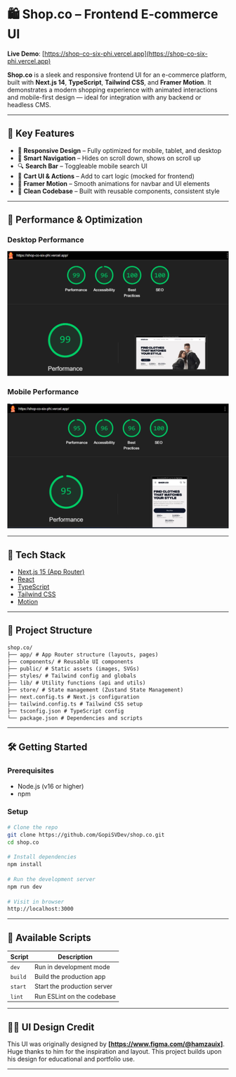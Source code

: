 # 🛍️ Shop.co – Frontend E-commerce UI

**Live Demo**: [https://shop-co-six-phi.vercel.app](https://shop-co-six-phi.vercel.app)

**Shop.co** is a sleek and responsive frontend UI for an e-commerce platform, built with **Next.js 14**, **TypeScript**, **Tailwind CSS**, and **Framer Motion**. It demonstrates a modern shopping experience with animated interactions and mobile-first design — ideal for integration with any backend or headless CMS.

---

## 🎯 Key Features

- 📱 **Responsive Design** – Fully optimized for mobile, tablet, and desktop
- 🧭 **Smart Navigation** – Hides on scroll down, shows on scroll up
- 🔍 **Search Bar** – Toggleable mobile search UI
- 🛒 **Cart UI & Actions** – Add to cart logic (mocked for frontend)
- 🎨 **Framer Motion** – Smooth animations for navbar and UI elements
- 💅 **Clean Codebase** – Built with reusable components, consistent style

---

## 🚄 Performance & Optimization

### Desktop Performance

![Desktop Lighthouse Report](public/screenshots/desktop.png)

### Mobile Performance

![Mobile Lighthouse Report](public/screenshots/mobile.png)

---

## 🧱 Tech Stack

- [Next.js 15 (App Router)](https://nextjs.org/docs)
- [React](https://reactjs.org/)
- [TypeScript](https://www.typescriptlang.org/)
- [Tailwind CSS](https://tailwindcss.com/)
- [Motion](https://motion.dev/)

---

## 📁 Project Structure

```
shop.co/
├── app/ # App Router structure (layouts, pages)
├── components/ # Reusable UI components
├── public/ # Static assets (images, SVGs)
├── styles/ # Tailwind config and globals
├── lib/ # Utility functions (api and utils)
├── store/ # State management (Zustand State Management)
├── next.config.ts # Next.js configuration
├── tailwind.config.ts # Tailwind CSS setup
├── tsconfig.json # TypeScript config
└── package.json # Dependencies and scripts
```

---

## 🛠️ Getting Started

### Prerequisites

- Node.js (v16 or higher)
- npm

### Setup

```bash
# Clone the repo
git clone https://github.com/GopiSVDev/shop.co.git
cd shop.co

# Install dependencies
npm install

# Run the development server
npm run dev

# Visit in browser
http://localhost:3000
```

---

## 🧪 Available Scripts

| Script  | Description                 |
| ------- | --------------------------- |
| `dev`   | Run in development mode     |
| `build` | Build the production app    |
| `start` | Start the production server |
| `lint`  | Run ESLint on the codebase  |

---

## 🧑‍🎨 UI Design Credit

This UI was originally designed by **[https://www.figma.com/@hamzauix]**. Huge thanks to him for the inspiration and layout. This project builds upon his design for educational and portfolio use.

---
